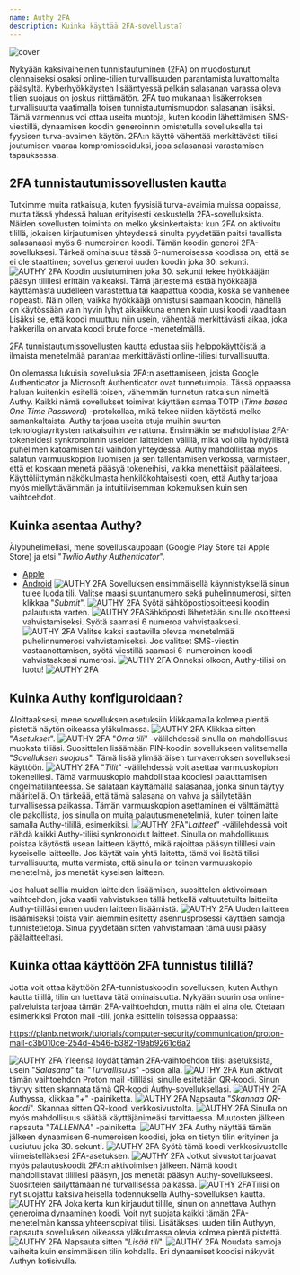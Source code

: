 ```yaml
---
name: Authy 2FA
description: Kuinka käyttää 2FA-sovellusta?
---
```

![cover](assets/cover.webp)

Nykyään kaksivaiheinen tunnistautuminen (2FA) on muodostunut olennaiseksi osaksi online-tilien turvallisuuden parantamista luvattomalta pääsyltä. Kyberhyökkäysten lisääntyessä pelkän salasanan varassa oleva tilien suojaus on joskus riittämätön. 2FA tuo mukanaan lisäkerroksen turvallisuutta vaatimalla toisen tunnistautumismuodon salasanan lisäksi. Tämä varmennus voi ottaa useita muotoja, kuten koodin lähettämisen SMS-viestillä, dynaamisen koodin generoinnin omistetulla sovelluksella tai fyysisen turva-avaimen käytön. 2FA:n käyttö vähentää merkittävästi tilisi joutumisen vaaraa kompromissoiduksi, jopa salasanasi varastamisen tapauksessa.

## 2FA tunnistautumissovellusten kautta

Tutkimme muita ratkaisuja, kuten fyysisiä turva-avaimia muissa oppaissa, mutta tässä yhdessä haluan erityisesti keskustella 2FA-sovelluksista. Näiden sovellusten toiminta on melko yksinkertaista: kun 2FA on aktivoitu tilillä, jokaisen kirjautumisen yhteydessä sinulta pyydetään paitsi tavallista salasanaasi myös 6-numeroinen koodi. Tämän koodin generoi 2FA-sovelluksesi. Tärkeä ominaisuus tässä 6-numeroisessa koodissa on, että se ei ole staattinen; sovellus generoi uuden koodin joka 30. sekunti.
![AUTHY 2FA](assets/notext/01.webp)
Koodin uusiutuminen joka 30. sekunti tekee hyökkääjän pääsyn tilillesi erittäin vaikeaksi. Tämä järjestelmä estää hyökkääjiä käyttämästä uudelleen varastettua tai kaapattua koodia, koska se vanhenee nopeasti. Näin ollen, vaikka hyökkääjä onnistuisi saamaan koodin, hänellä on käytössään vain hyvin lyhyt aikaikkuna ennen kuin uusi koodi vaaditaan. Lisäksi se, että koodi muuttuu niin usein, vähentää merkittävästi aikaa, joka hakkerilla on arvata koodi brute force -menetelmällä.

2FA tunnistautumissovellusten kautta edustaa siis helppokäyttöistä ja ilmaista menetelmää parantaa merkittävästi online-tiliesi turvallisuutta.

On olemassa lukuisia sovelluksia 2FA:n asettamiseen, joista Google Authenticator ja Microsoft Authenticator ovat tunnetuimpia. Tässä oppaassa haluan kuitenkin esitellä toisen, vähemmän tunnetun ratkaisun nimeltä Authy. Kaikki nämä sovellukset toimivat käyttäen samaa TOTP (*Time based One Time Password*) -protokollaa, mikä tekee niiden käytöstä melko samankaltaista.
Authy tarjoaa useita etuja muihin suurten teknologiayritysten ratkaisuihin verrattuna. Ensinnäkin se mahdollistaa 2FA-tokeneidesi synkronoinnin useiden laitteiden välillä, mikä voi olla hyödyllistä puhelimen katoamisen tai vaihdon yhteydessä. Authy mahdollistaa myös salatun varmuuskopion luomisen ja sen tallentamisen verkossa, varmistaen, että et koskaan menetä pääsyä tokeneihisi, vaikka menettäisit päälaiteesi. Käyttöliittymän näkökulmasta henkilökohtaisesti koen, että Authy tarjoaa myös miellyttävämmän ja intuitiivisemman kokemuksen kuin sen vaihtoehdot.

## Kuinka asentaa Authy?

Älypuhelimellasi, mene sovelluskauppaan (Google Play Store tai Apple Store) ja etsi "*Twilio Authy Authenticator*".

- [Apple](https://apps.apple.com/us/app/twilio-authy/id494168017)
- [Android](https://play.google.com/store/apps/details?id=com.authy.authy)
![AUTHY 2FA](assets/notext/02.webp)
Sovelluksen ensimmäisellä käynnistyksellä sinun tulee luoda tili. Valitse maasi suuntanumero sekä puhelinnumerosi, sitten klikkaa "*Submit*".
![AUTHY 2FA](assets/notext/03.webp)
Syötä sähköpostiosoitteesi koodin palautusta varten.
![AUTHY 2FA](assets/notext/04.webp)Sähköposti lähetetään sinulle osoitteesi vahvistamiseksi. Syötä saamasi 6 numeroa vahvistaaksesi.
![AUTHY 2FA](assets/notext/05.webp)
Valitse kaksi saatavilla olevaa menetelmää puhelinnumerosi vahvistamiseksi. Jos valitset SMS-viestin vastaanottamisen, syötä viestillä saamasi 6-numeroinen koodi vahvistaaksesi numerosi.
![AUTHY 2FA](assets/notext/06.webp)
Onneksi olkoon, Authy-tilisi on luotu!
![AUTHY 2FA](assets/notext/07.webp)
## Kuinka Authy konfiguroidaan?

Aloittaaksesi, mene sovelluksen asetuksiin klikkaamalla kolmea pientä pistettä näytön oikeassa yläkulmassa.
![AUTHY 2FA](assets/notext/08.webp)
Klikkaa sitten "*Asetukset*".
![AUTHY 2FA](assets/notext/09.webp)
"*Oma tili*" -välilehdessä sinulla on mahdollisuus muokata tiliäsi. Suosittelen lisäämään PIN-koodin sovellukseen valitsemalla "*Sovelluksen suojaus*". Tämä lisää ylimääräisen turvakerroksen sovelluksesi käyttöön.
![AUTHY 2FA](assets/notext/10.webp)
"*Tilit*" -välilehdessä voit asettaa varmuuskopion tokeneillesi. Tämä varmuuskopio mahdollistaa koodiesi palauttamisen ongelmatilanteessa. Se salataan käyttämällä salasanaa, jonka sinun täytyy määritellä. On tärkeää, että tämä salasana on vahva ja säilytetään turvallisessa paikassa. Tämän varmuuskopion asettaminen ei välttämättä ole pakollista, jos sinulla on muita palautusmenetelmiä, kuten toinen laite samalla Authy-tilillä, esimerkiksi.
![AUTHY 2FA](assets/notext/11.webp)"*Laitteet*" -välilehdessä voit nähdä kaikki Authy-tiliisi synkronoidut laitteet. Sinulla on mahdollisuus poistaa käytöstä usean laitteen käyttö, mikä rajoittaa pääsyn tilillesi vain kyseiselle laitteelle. Jos käytät vain yhtä laitetta, tämä voi lisätä tilisi turvallisuutta, mutta varmista, että sinulla on toinen varmuuskopio menetelmä, jos menetät kyseisen laitteen.

Jos haluat sallia muiden laitteiden lisäämisen, suosittelen aktivoimaan vaihtoehdon, joka vaatii vahvistuksen tällä hetkellä valtuutetuilta laitteilta Authy-tililläsi ennen uuden laitteen lisäämistä.
![AUTHY 2FA](assets/notext/12.webp)
Uuden laitteen lisäämiseksi toista vain aiemmin esitetty asennusprosessi käyttäen samoja tunnistetietoja. Sinua pyydetään sitten vahvistamaan tämä uusi pääsy päälaitteeltasi.

## Kuinka ottaa käyttöön 2FA tunnistus tilillä?

Jotta voit ottaa käyttöön 2FA-tunnistuskoodin sovelluksen, kuten Authyn kautta tilillä, tilin on tuettava tätä ominaisuutta. Nykyään suurin osa online-palveluista tarjoaa tämän 2FA-vaihtoehdon, mutta näin ei aina ole. Otetaan esimerkiksi Proton mail -tili, jonka esittelin toisessa oppaassa:

https://planb.network/tutorials/computer-security/communication/proton-mail-c3b010ce-254d-4546-b382-19ab9261c6a2

![AUTHY 2FA](assets/notext/13.webp)
Yleensä löydät tämän 2FA-vaihtoehdon tilisi asetuksista, usein "*Salasana*" tai "*Turvallisuus*" -osion alla.
![AUTHY 2FA](assets/notext/14.webp)
Kun aktivoit tämän vaihtoehdon Proton mail -tililläsi, sinulle esitetään QR-koodi. Sinun täytyy sitten skannata tämä QR-koodi Authy-sovelluksellasi.
![AUTHY 2FA](assets/notext/15.webp)
Authyssa, klikkaa "*+*" -painiketta.
![AUTHY 2FA](assets/notext/16.webp)
Napsauta "*Skannaa QR-koodi*". Skannaa sitten QR-koodi verkkosivustolta. ![AUTHY 2FA](assets/notext/17.webp)
Sinulla on myös mahdollisuus säätää käyttäjänimeäsi tarvittaessa. Muutosten jälkeen napsauta "*TALLENNA*" -painiketta.
![AUTHY 2FA](assets/notext/18.webp)
Authy näyttää tämän jälkeen dynaamisen 6-numeroisen koodisi, joka on tietyn tilin erityinen ja uusiutuu joka 30. sekunti.
![AUTHY 2FA](assets/notext/19.webp)
Syötä tämä koodi verkkosivustolle viimeistelläksesi 2FA-asetuksen.
![AUTHY 2FA](assets/notext/20.webp)
Jotkut sivustot tarjoavat myös palautuskoodit 2FA:n aktivoimisen jälkeen. Nämä koodit mahdollistavat tilillesi pääsyn, jos menetät pääsyn Authy-sovellukseesi. Suosittelen säilyttämään ne turvallisessa paikassa.
![AUTHY 2FA](assets/notext/21.webp)Tilisi on nyt suojattu kaksivaiheisella todennuksella Authy-sovelluksen kautta.
![AUTHY 2FA](assets/notext/22.webp)
Joka kerta kun kirjaudut tilille, sinun on annettava Authyn generoima dynaaminen koodi. Voit nyt suojata kaikki tämän 2FA-menetelmän kanssa yhteensopivat tilisi. Lisätäksesi uuden tilin Authyyn, napsauta sovelluksen oikeassa yläkulmassa olevia kolmea pientä pistettä.
![AUTHY 2FA](assets/notext/23.webp)
Napsauta sitten "*Lisää tili*".
![AUTHY 2FA](assets/notext/24.webp)
Noudata samoja vaiheita kuin ensimmäisen tilin kohdalla. Eri dynaamiset koodisi näkyvät Authyn kotisivulla.
